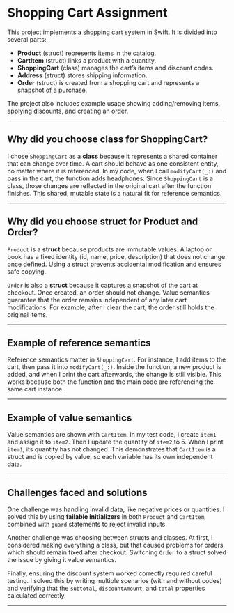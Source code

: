 # Shopping Cart Assignment

This project implements a shopping cart system in Swift. It is divided into several parts:

* **Product** (struct) represents items in the catalog.
* **CartItem** (struct) links a product with a quantity.
* **ShoppingCart** (class) manages the cart’s items and discount codes.
* **Address** (struct) stores shipping information.
* **Order** (struct) is created from a shopping cart and represents a snapshot of a purchase.

The project also includes example usage showing adding/removing items, applying discounts, and creating an order.

---

## Why did you choose class for ShoppingCart?

I chose `ShoppingCart` as a **class** because it represents a shared container that can change over time. A cart should behave as one consistent entity, no matter where it is referenced. In my code, when I call `modifyCart(_:)` and pass in the cart, the function adds headphones. Since `ShoppingCart` is a class, those changes are reflected in the original cart after the function finishes. This shared, mutable state is a natural fit for reference semantics.

---

## Why did you choose struct for Product and Order?

`Product` is a **struct** because products are immutable values. A laptop or book has a fixed identity (id, name, price, description) that does not change once defined. Using a struct prevents accidental modification and ensures safe copying.

`Order` is also a **struct** because it captures a snapshot of the cart at checkout. Once created, an order should not change. Value semantics guarantee that the order remains independent of any later cart modifications. For example, after I clear the cart, the order still holds the original items.

---

## Example of reference semantics

Reference semantics matter in `ShoppingCart`. For instance, I add items to the cart, then pass it into `modifyCart(_:)`. Inside the function, a new product is added, and when I print the cart afterwards, the change is still visible. This works because both the function and the main code are referencing the same cart instance.

---

## Example of value semantics

Value semantics are shown with `CartItem`. In my test code, I create `item1` and assign it to `item2`. Then I update the quantity of `item2` to 5. When I print `item1`, its quantity has not changed. This demonstrates that `CartItem` is a struct and is copied by value, so each variable has its own independent data.

---

## Challenges faced and solutions

One challenge was handling invalid data, like negative prices or quantities. I solved this by using **failable initializers** in both `Product` and `CartItem`, combined with `guard` statements to reject invalid inputs.

Another challenge was choosing between structs and classes. At first, I considered making everything a class, but that caused problems for orders, which should remain fixed after checkout. Switching `Order` to a struct solved the issue by giving it value semantics.

Finally, ensuring the discount system worked correctly required careful testing. I solved this by writing multiple scenarios (with and without codes) and verifying that the `subtotal`, `discountAmount`, and `total` properties calculated correctly.

---
